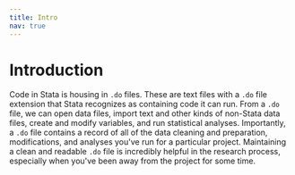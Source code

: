 ```yaml
---
title: Intro
nav: true
---
```


# Introduction

Code in Stata is housing in `.do` files. These are text files with a `.do` file extension that Stata recognizes as containing code it can run. From a `.do` file, we can open data files, import text and other kinds of non-Stata data files, create and modify variables, and run statistical analyses. Importantly, a `.do` file contains a record of all of the data cleaning and preparation, modifications, and analyses you've run for a particular project. Maintaining a clean and readable `.do` file is incredibly helpful in the research process, especially when you've been away from the project for some time.
